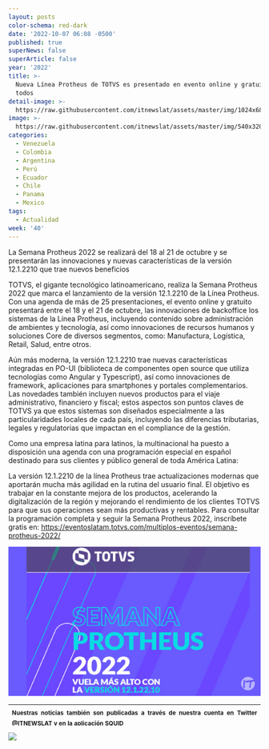 ```yaml
---
layout: posts
color-schema: red-dark
date: '2022-10-07 06:08 -0500'
published: true
superNews: false
superArticle: false
year: '2022'
title: >-
  Nueva Línea Protheus de TOTVS es presentado en evento online y gratuito para
  todos
detail-image: >-
  https://raw.githubusercontent.com/itnewslat/assets/master/img/1024x680/semana-protheus-g.jpg
image: >-
  https://raw.githubusercontent.com/itnewslat/assets/master/img/540x320/semana-protheus-p.jpg
categories:
  - Venezuela
  - Colombia
  - Argentina
  - Perú
  - Ecuador
  - Chile
  - Panama
  - Mexico
tags:
  - Actualidad
week: '40'
---
```

La Semana Protheus 2022 se realizará del 18 al 21 de octubre y se presentarán las innovaciones y nuevas características de la versión 12.1.2210 que trae nuevos beneficios
 
TOTVS, el gigante tecnológico latinoamericano, realiza la Semana Protheus 2022 que marca el lanzamiento de la versión 12.1.2210 de la Línea Protheus. Con una agenda de más de 25 presentaciones, el evento online y gratuito presentará entre el 18 y el 21 de octubre, las innovaciones de backoffice los sistemas de la Línea Protheus, incluyendo contenido sobre administración de ambientes y tecnología, así como innovaciones de recursos humanos y soluciones Core de diversos segmentos, como: Manufactura, Logística, Retail, Salud, entre otros.
 
Aún más moderna, la versión 12.1.2210 trae nuevas características integradas en PO-UI (biblioteca de componentes open source que utiliza tecnologías como Angular y Typescript), así como innovaciones de framework, aplicaciones para smartphones y portales complementarios. Las novedades también incluyen nuevos productos para el viaje administrativo, financiero y fiscal; estos aspectos son puntos claves de TOTVS ya que estos sistemas son diseñados especialmente a las particularidades locales de cada país, incluyendo las diferencias tributarias, legales y regulatorias que impactan en el compliance de la gestión.
 
Como una empresa latina para latinos, la multinacional ha puesto a disposición una agenda con una programación especial en español destinado para sus clientes y público general de toda América Latina:
 
La versión 12.1.2210 de la línea Protheus trae actualizaciones modernas que aportarán mucha más agilidad en la rutina del usuario final. El objetivo es trabajar en la constante mejora de los productos, acelerando la digitalización de la región y mejorando el rendimiento de los clientes TOTVS para que sus operaciones sean más productivas y rentables. Para consultar la programación completa y seguir la Semana Protheus 2022, inscríbete gratis en: https://eventoslatam.totvs.com/multiplos-eventos/semana-protheus-2022/
 
![](https://raw.githubusercontent.com/itnewslat/assets/master/img/540x320/semana-protheus-p.jpg)

<table style="height: 42px;" width="569">
<tbody>
<tr>
<td style="text-align: justify;"><sub><strong>Nuestras noticias también son publicadas a través de nuestra cuenta en Twitter <a href="https://twitter.com/itnewslat?lang=es">@ITNEWSLAT</a> y en la aplicación <a href="https://squidapp.co/en/">SQUID</a></strong></sub></td>
</tr>
</tbody>
</table>

<img src="https://tracker.metricool.com/c3po.jpg?hash=56f88a41e39ab42c063cc51676587a04"/>



